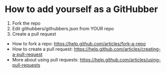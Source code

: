 # How to add yourself as a GitHubber

1. Fork the repo
2. Edit githubbers/githubbers.json from YOUR repo
3. Create a pull request

- How to fork a repo: https://help.github.com/articles/fork-a-repo
- How to create a pull request: https://help.github.com/articles/creating-a-pull-request
- More about using pull requests: https://help.github.com/articles/using-pull-requests
